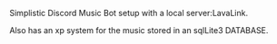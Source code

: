 Simplistic Discord Music Bot setup with a local server:LavaLink.

Also has an xp system for the music stored in an sqlLite3 DATABASE.



